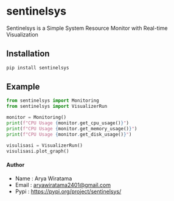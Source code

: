 # sentinelsys

Sentinelsys is a Simple System Resource Monitor with Real-time Visualization


## Installation

```bash
pip install sentinelsys
```

## Example
```python
from sentinelsys import Monitoring
from sentinelsys import VisualizerRun

monitor = Monitoring()
print(f"CPU Usage {monitor.get_cpu_usage()}")
print(f"CPU Usage {monitor.get_memory_usage()}")
print(f"CPU Usage {monitor.get_disk_usage()}")

visulisasi = VisualizerRun()
visulisasi.plot_graph()
```

#### Author
- Name : Arya Wiratama <br>
- Email : <a href="mailto:aryawiratama2401@gmail.com">aryawiratama2401@gmail.com</a>
- Pypi : https://pypi.org/project/sentinelsys/